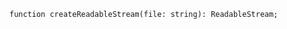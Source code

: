 <div class="ts-block">

```dts
function createReadableStream(file: string): ReadableStream;
```

</div>